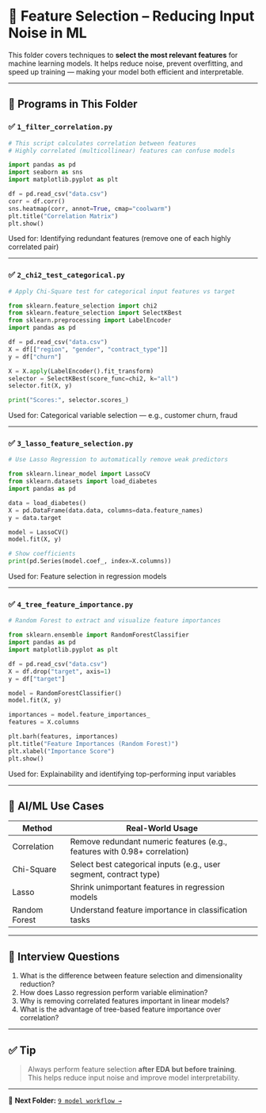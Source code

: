 # 🧠 Feature Selection – Reducing Input Noise in ML

This folder covers techniques to **select the most relevant features** for machine learning models. It helps reduce noise, prevent overfitting, and speed up training — making your model both efficient and interpretable.

---

## 📌 Programs in This Folder

### ✅ `1_filter_correlation.py`
```python
# This script calculates correlation between features
# Highly correlated (multicollinear) features can confuse models

import pandas as pd
import seaborn as sns
import matplotlib.pyplot as plt

df = pd.read_csv("data.csv")
corr = df.corr()
sns.heatmap(corr, annot=True, cmap="coolwarm")
plt.title("Correlation Matrix")
plt.show()
```

Used for: Identifying redundant features (remove one of each highly correlated pair)

---

### ✅ `2_chi2_test_categorical.py`
```python
# Apply Chi-Square test for categorical input features vs target

from sklearn.feature_selection import chi2
from sklearn.feature_selection import SelectKBest
from sklearn.preprocessing import LabelEncoder
import pandas as pd

df = pd.read_csv("data.csv")
X = df[["region", "gender", "contract_type"]]
y = df["churn"]

X = X.apply(LabelEncoder().fit_transform)
selector = SelectKBest(score_func=chi2, k="all")
selector.fit(X, y)

print("Scores:", selector.scores_)
```

Used for: Categorical variable selection — e.g., customer churn, fraud

---

### ✅ `3_lasso_feature_selection.py`
```python
# Use Lasso Regression to automatically remove weak predictors

from sklearn.linear_model import LassoCV
from sklearn.datasets import load_diabetes
import pandas as pd

data = load_diabetes()
X = pd.DataFrame(data.data, columns=data.feature_names)
y = data.target

model = LassoCV()
model.fit(X, y)

# Show coefficients
print(pd.Series(model.coef_, index=X.columns))
```

Used for: Feature selection in regression models

---

### ✅ `4_tree_feature_importance.py`
```python
# Random Forest to extract and visualize feature importances

from sklearn.ensemble import RandomForestClassifier
import pandas as pd
import matplotlib.pyplot as plt

df = pd.read_csv("data.csv")
X = df.drop("target", axis=1)
y = df["target"]

model = RandomForestClassifier()
model.fit(X, y)

importances = model.feature_importances_
features = X.columns

plt.barh(features, importances)
plt.title("Feature Importances (Random Forest)")
plt.xlabel("Importance Score")
plt.show()
```

Used for: Explainability and identifying top-performing input variables

---

## 🤖 AI/ML Use Cases

| Method         | Real-World Usage                                  |
|----------------|----------------------------------------------------|
| Correlation    | Remove redundant numeric features (e.g., features with 0.98+ correlation) |
| Chi-Square     | Select best categorical inputs (e.g., user segment, contract type) |
| Lasso          | Shrink unimportant features in regression models |
| Random Forest  | Understand feature importance in classification tasks |

---

## 💬 Interview Questions

1. What is the difference between feature selection and dimensionality reduction?
2. How does Lasso regression perform variable elimination?
3. Why is removing correlated features important in linear models?
4. What is the advantage of tree-based feature importance over correlation?

---

## ✅ Tip

> Always perform feature selection **after EDA but before training**.  
> This helps reduce input noise and improve model interpretability.

---

📁 **Next Folder:** [`9 model workflow →`](../09%20model%20workflow/)